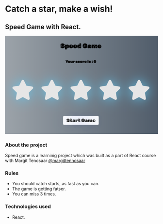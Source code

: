 # Catch a star, make a wish!

## Speed Game with React.

![Screenshot](Screenshot_speedgame.png)

### About the project

Speed game is a learninig project which was built as a part of React course with Margit Tenosaar [@margittennosaar](https://www.github.com/margittennosaar)

### Rules

- You should catch starts, as fast as you can.
- The game is getting fatser.
- You can miss 3 times. 

### Technologies used

- React.



